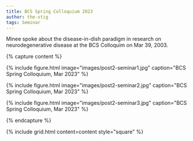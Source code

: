 ```yaml
---
title: BCS Spring Colloquium 2023
author: the-stig
tags: Seminar
---
```


Minee spoke about the disease-in-dish paradigm in research on neurodegenerative disease at the BCS Colloquim on Mar 39, 2003.

{% capture content %}

{%
  include figure.html
  image="images/post2-seminar1.jpg"
  caption="BCS Spring Colloquium, Mar 2023"
%}

{%
  include figure.html
  image="images/post2-seminar2.jpg"
  caption="BCS Spring Colloquium, Mar 2023"
%}

{%
  include figure.html
  image="images/post2-seminar3.jpg"
  caption="BCS Spring Colloquium, Mar 2023"
%}

{% endcapture %}

{%
  include grid.html
  content=content
  style="square"
%}
